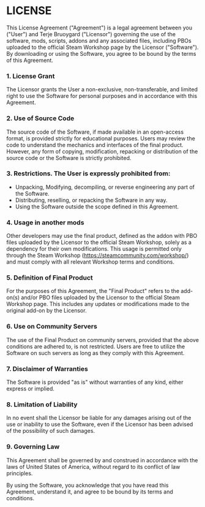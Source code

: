 # LICENSE

This License Agreement ("Agreement") is a legal agreement between you ("User") and Terje Bruoygard ("Licensor") governing the use of the software, mods, scripts, addons and any associated files, including PBOs uploaded to the official Steam Workshop page by the Licensor ("Software"). By downloading or using the Software, you agree to be bound by the terms of this Agreement.

### 1. License Grant
The Licensor grants the User a non-exclusive, non-transferable, and limited right to use the Software for personal purposes and in accordance with this Agreement.

### 2. Use of Source Code
The source code of the Software, if made available in an open-access format, is provided strictly for educational purposes. Users may review the code to understand the mechanics and interfaces of the final product. However, any form of copying, modification, repacking or distribution of the source code or the Software is strictly prohibited.

### 3. Restrictions. The User is expressly prohibited from:
- Unpacking, Modifying, decompiling, or reverse engineering any part of the Software.
- Distributing, reselling, or repacking the Software in any way.
- Using the Software outside the scope defined in this Agreement.

### 4. Usage in another mods
Other developers may use the final product, defined as the addon with PBO files uploaded by the Licensor to the official Steam Workshop, solely as a dependency for their own modifications. This usage is permitted only through the Steam Workshop (https://steamcommunity.com/workshop/) and must comply with all relevant Workshop terms and conditions.

### 5. Definition of Final Product
For the purposes of this Agreement, the "Final Product" refers to the add-on(s) and/or PBO files uploaded by the Licensor to the official Steam Workshop page. This includes any updates or modifications made to the original add-on by the Licensor.

### 6. Use on Community Servers
The use of the Final Product on community servers, provided that the above conditions are adhered to, is not restricted. Users are free to utilize the Software on such servers as long as they comply with this Agreement.

### 7. Disclaimer of Warranties
The Software is provided "as is" without warranties of any kind, either express or implied.

### 8. Limitation of Liability
In no event shall the Licensor be liable for any damages arising out of the use or inability to use the Software, even if the Licensor has been advised of the possibility of such damages.

### 9. Governing Law
This Agreement shall be governed by and construed in accordance with the laws of United States of America, without regard to its conflict of law principles.

By using the Software, you acknowledge that you have read this Agreement, understand it, and agree to be bound by its terms and conditions.